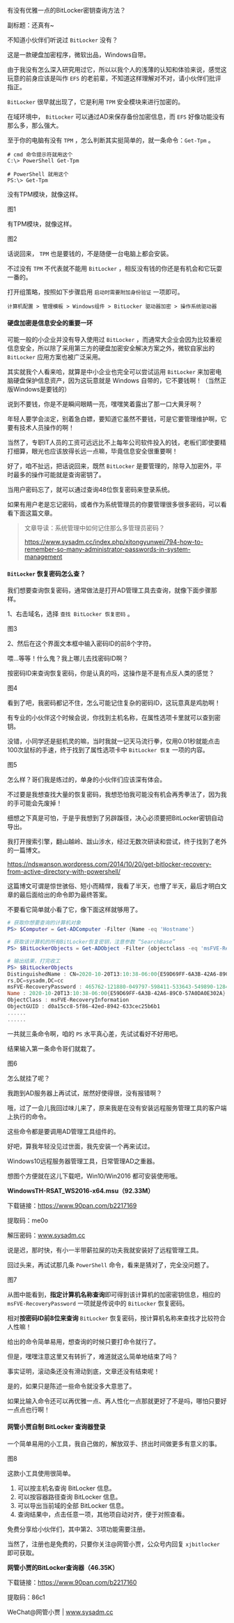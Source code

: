有没有优雅一点的BitLocker密钥查询方法？

副标题：还真有~



不知道小伙伴们听说过 `BitLocker` 没有？

这是一款硬盘加密程序，微软出品，Windows自带。

由于我没有怎么深入研究用过它，所以以我个人的浅薄的认知和体验来说，感觉这玩意的前身应该是叫作 `EFS` 的老前辈，不知道这样理解对不对，请小伙伴们批评指正。

`BitLocker` 很早就出现了，它是利用 `TPM` 安全模块来进行加密的。

在域环境中， `BitLocker` 可以通过AD来保存备份加密信息，而 `EFS` 好像功能没有那么多，那么强大。



至于你的电脑有没有 `TPM` ，怎么判断其实挺简单的，就一条命令：`Get-Tpm` 。

```
# cmd 命令提示符就用这个
C:\> PowerShell Get-Tpm

# PowerShell 就用这个
PS:\> Get-Tpm
```



没有TPM模块，就像这样。

图1



有TPM模块，就像这样。

图2



话说回来， `TPM` 也是要钱的，不是随便一台电脑上都会安装。

不过没有 `TPM` 不代表就不能用 `BitLocker` ，相反没有钱的你还是有机会和它玩耍一番的。

打开组策略，按照如下步骤启用 `启动时需要附加身份验证` 一项即可。

```
计算机配置 > 管理模板 > Windows组件 > BitLocker 驱动器加密 > 操作系统驱动器
```



#### 硬盘加密是信息安全的重要一环

可能一般的小企业并没有导入使用过 `BitLocker` ，而通常大企业会因为比较重视信息安全，所以除了采用第三方的硬盘加密安全解决方案之外，微软自家出的 `BitLocker` 应用方案也被广泛采用。

其实就我个人看来哈，就算是中小企业也完全可以尝试运用 `BitLocker` 来加密电脑硬盘保护信息资产，因为这玩意就是 Windows 自带的，它不要钱啊！（当然正版Windows是要钱的）

说到不要钱，你是不是瞬间眼睛一亮，嘿嘿笑着露出了那一口大黄牙啊？

年轻人要学会淡定，别着急白嫖，要知道它虽然不要钱，可是它要管理维护啊，它要有技术人员操作的啊！

当然了，专职IT人员的工资可远远比不上每年公司软件投入的钱，老板们即使要精打细算，眼光也应该放得长远一点嘛，毕竟信息安全很重要啊！



好了，咱不扯远，把话说回来，既然 `BitLocker` 是要管理的，除导入加密外，平时最多的操作可能就是查询密钥了。

当用户密码忘了，就可以通过查询48位恢复密码来登录系统。



如果有用户老是忘记密码，或者作为系统管理员的你要管理很多很多密码，可以看看下面这篇文章。

> 文章导读：系统管理中如何记住那么多管理员密码？
>
> https://www.sysadm.cc/index.php/xitongyunwei/794-how-to-remember-so-many-administrator-passwords-in-system-management



#### `BitLocker` 恢复密码怎么查？

我们想要查询恢复密码，通常做法是打开AD管理工具去查询，就像下面步骤那样。

1、右击域名，选择 `查找 BitLocker 恢复密码` 。

图3



2、然后在这个界面文本框中输入密码ID的前8个字符。

喂...等等！什么鬼？我上哪儿去找密码ID啊？

按密码ID来查询恢复密码，你是认真的吗，这操作是不是有点反人类的感觉？

图4



看到了吧，我密码都记不住，怎么可能记住复杂的密码ID，这玩意真是鸡肋啊！

有专业的小伙伴这个时候会说，你找到主机名称，在属性选项卡里就可以查到密钥。

没错，小同学还是挺机灵的嘛，当时我就一记天马流行拳，仅用0.01秒就能点击100次鼠标的手速，终于找到了属性选项卡中 `BitLocker 恢复` 一项的内容。

图5



怎么样？哥们我是练过的，单身的小伙伴们应该深有体会。

不过要是我想查找大量的恢复密码，我想恐怕我可能没有机会再秀拳法了，因为我的手可能会先废掉！

细想之下真是可怕，于是乎我想到了另辟蹊径，决心必须要把BitLocker密钥自动导出。



我打开搜索引擎，翻山越岭、跋山涉水，经过无数次研读和尝试，终于找到了老外的一篇博文。

https://ndswanson.wordpress.com/2014/10/20/get-bitlocker-recovery-from-active-directory-with-powershell/

这篇博文可谓是惊世骇俗、短小而精悍，我看了半天，也懵了半天，最后才明白文章的最后面给出的命令即为最终答案。

不要看它简单就小看了它，像下面这样就够用了。

```powershell
# 获取你想要查询的计算机对象
PS> $Computer = Get-ADComputer -Filter {Name -eq 'Hostname'}

# 获取该计算机的所有BitLocker恢复密钥，注意参数 “SearchBase” 
PS> $BitLockerObjects = Get-ADObject -Filter {objectclass -eq 'msFVE-RecoveryInformation'} -SearchBase $Computer.DistinguishedName -Properties 'msFVE-RecoveryPassword'

# 输出结果，打完收工
PS> $BitLockerObjects
DistinguishedName : CN=2020-10-20T13:10:38-06:00{E59D69FF-6A3B-42A6-89C0-57A0DA0E302A},CN=xjpc01,OU=swCompute
rs,DC=sysadm,DC=cc
msFVE-RecoveryPassword : 465762-121880-049797-598411-533643-549890-128436-549736
Name : 2020-10-20T13:10:38-06:00{E59D69FF-6A3B-42A6-89C0-57A0DA0E302A}
ObjectClass : msFVE-RecoveryInformation
ObjectGUID : d0a15cc8-5f86-42ed-8942-633cec25b6b1
......
......
```



一共就三条命令啊，咱的 `PS` 水平真心差，先试试看好不好用吧。

结果输入第一条命令哥们就栽了。

图6



怎么就挂了呢？

我跑到AD服务器上再试试，居然好使得很，没有报错啊？

哦，过了一会儿我回过味儿来了，原来我是在没有安装远程服务管理工具的客户端上执行的命令。

这些命令都是要调用AD管理工具组件的。

好吧，算我年轻没见过世面，我先安装一个再来试过。



Windows10远程服务器管理工具，日常管理AD之重器。

想图个方便就在这儿下载吧，Win10/Win2016 都可安装使用哦。

**WindowsTH-RSAT_WS2016-x64.msu（92.33M）**

下载链接：https://www.90pan.com/b2217169

提取码：me0o

解压密码：www.sysadm.cc



说是迟，那时快，有小一半带薪拉屎的功夫我就安装好了远程管理工具。

回过头来，再试试那几条 `PowerShell` 命令，看来是猜对了，完全没问题了。

图7



从图中能看到，**指定计算机名称查询**即可得到该计算机的加密密钥信息，相应的 `msFVE-RecoveryPassword` 一项就是传说中的 `BitLocker` 恢复密码。

相对**按密码ID前8位来查询** `BitLocker` 恢复密码，按计算机名称来查找才比较符合人性嘛！



给出的命令简单易用，想查询的时候只要打命令就行了。

但是，嘿嘿注意这里又有转折了，难道就这么简单地结束了吗？

事实证明，滚动条还没有滑动到底，文章还没有结束呢！

是的，如果只是陈述一些命令就没多大意思了。

如果比输入命令还可以再优雅一点、再人性化一点那就更好了不是吗，哪怕只要好一点点也行啊！



#### 网管小贾自制 BitLocker 查询器登录

一个简单易用的小工具，我自己做的，解放双手、挤出时间做更多有意义的事。

图8



这款小工具使用很简单。

1. 可以按主机名查询 BitLocker 信息。
2. 可以按容器路径查询 BitLocker 信息。
3. 可以导出当前域的全部 BitLocker 信息。
4. 查询结果中，点击任意一项，其他项自动对齐，便于对照查看。



免费分享给小伙伴们，其中第2、3项功能需要注册。

当然了，注册也是免费的，只要你关注@网管小贾，公众号内回复 `xjbitlocker` 即可获取。



**网管小贾的BitLocker查询器（46.35K）**

下载链接：https://www.90pan.com/b2217160

提取码：86c1





WeChat@网管小贾 | www.sysadm.cc

